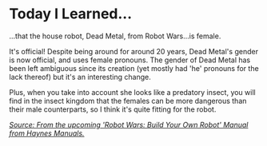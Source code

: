 # Today I Learned...

...that the house robot, Dead Metal, from Robot Wars...is female.

It's official! Despite being around for around 20 years, Dead Metal's gender is now official, and uses female pronouns. The gender of Dead Metal has been left ambiguous since its creation (yet mostly had 'he' pronouns for the lack thereof) but it's an interesting change.

Plus, when you take into account she looks like a predatory insect, you will find in the insect kingdom that the females can be more dangerous than their male counterparts, so I think it's quite fitting for the robot.

*[Source: From the upcoming 'Robot Wars: Build Your Own Robot' Manual from Haynes Manuals.](https://d32ptomnhiuevv.cloudfront.net/en-gb/sites/default/files/product_jackets/Haynes-H6186-page-2.jpg)*
